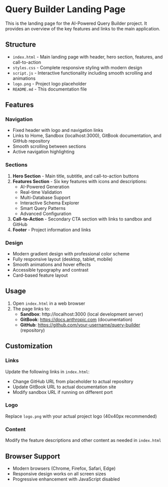 # Query Builder Landing Page

This is the landing page for the AI-Powered Query Builder project. It provides an overview of the key features and links to the main application.

## Structure

- `index.html` - Main landing page with header, hero section, features, and call-to-action
- `styles.css` - Complete responsive styling with modern design
- `script.js` - Interactive functionality including smooth scrolling and animations
- `logo.png` - Project logo placeholder
- `README.md` - This documentation file

## Features

### Navigation
- Fixed header with logo and navigation links
- Links to Home, Sandbox (localhost:3000), GitBook documentation, and GitHub repository
- Smooth scrolling between sections
- Active navigation highlighting

### Sections
1. **Hero Section** - Main title, subtitle, and call-to-action buttons
2. **Features Section** - Six key features with icons and descriptions:
   - AI-Powered Generation
   - Real-time Validation
   - Multi-Database Support
   - Interactive Schema Explorer
   - Smart Query Patterns
   - Advanced Configuration
3. **Call-to-Action** - Secondary CTA section with links to sandbox and GitHub
4. **Footer** - Project information and links

### Design
- Modern gradient design with professional color scheme
- Fully responsive layout (desktop, tablet, mobile)
- Smooth animations and hover effects
- Accessible typography and contrast
- Card-based feature layout

## Usage

1. Open `index.html` in a web browser
2. The page links to:
   - **Sandbox**: http://localhost:3000 (local development server)
   - **GitBook**: https://docs.anthropic.com (documentation)
   - **GitHub**: https://github.com/your-username/query-builder (repository)

## Customization

### Links
Update the following links in `index.html`:
- Change GitHub URL from placeholder to actual repository
- Update GitBook URL to actual documentation site
- Modify sandbox URL if running on different port

### Logo
Replace `logo.png` with your actual project logo (40x40px recommended)

### Content
Modify the feature descriptions and other content as needed in `index.html`

## Browser Support

- Modern browsers (Chrome, Firefox, Safari, Edge)
- Responsive design works on all screen sizes
- Progressive enhancement with JavaScript disabled